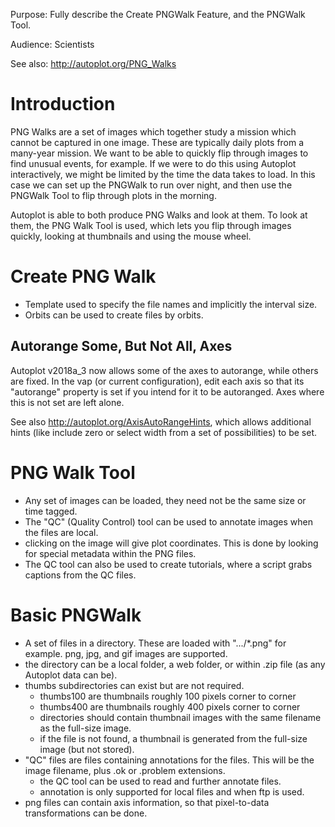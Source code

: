 Purpose: Fully describe the Create PNGWalk Feature, and the PNGWalk
Tool.

Audience: Scientists

See also: <http://autoplot.org/PNG_Walks>

# Introduction

PNG Walks are a set of images which together study a mission which
cannot be captured in one image. These are typically daily plots from a
many-year mission. We want to be able to quickly flip through images to
find unusual events, for example. If we were to do this using Autoplot
interactively, we might be limited by the time the data takes to load.
In this case we can set up the PNGWalk to run over night, and then use
the PNGWalk Tool to flip through plots in the morning.

Autoplot is able to both produce PNG Walks and look at them. To look at
them, the PNG Walk Tool is used, which lets you flip through images
quickly, looking at thumbnails and using the mouse wheel.

# Create PNG Walk

  - Template used to specify the file names and implicitly the interval
    size.
  - Orbits can be used to create files by orbits.

## Autorange Some, But Not All, Axes

Autoplot v2018a\_3 now allows some of the axes to autorange, while
others are fixed. In the vap (or current configuration), edit each axis
so that its "autorange" property is set if you intend for it to be
autoranged. Axes where this is not set are left alone.

See also <http://autoplot.org/AxisAutoRangeHints>, which allows
additional hints (like include zero or select width from a set of
possibilities) to be set.

# PNG Walk Tool

  - Any set of images can be loaded, they need not be the same size or
    time tagged.
  - The "QC" (Quality Control) tool can be used to annotate images when
    the files are local.
  - clicking on the image will give plot coordinates. This is done by
    looking for special metadata within the PNG files.
  - The QC tool can also be used to create tutorials, where a script
    grabs captions from the QC files.

# Basic PNGWalk

  - A set of files in a directory. These are loaded with ".../\*.png"
    for example. png, jpg, and gif images are supported.
  - the directory can be a local folder, a web folder, or within .zip
    file (as any Autoplot data can be).
  - thumbs subdirectories can exist but are not required.
      - thumbs100 are thumbnails roughly 100 pixels corner to corner
      - thumbs400 are thumbnails roughly 400 pixels corner to corner
      - directories should contain thumbnail images with the same
        filename as the full-size image.
      - if the file is not found, a thumbnail is generated from the
        full-size image (but not stored).
  - "QC" files are files containing annotations for the files. This will
    be the image filename, plus .ok or .problem extensions.
      - the QC tool can be used to read and further annotate files.
      - annotation is only supported for local files and when ftp is
        used.
  - png files can contain axis information, so that pixel-to-data
    transformations can be done.

